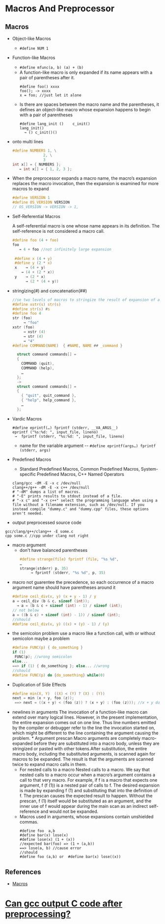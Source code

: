 # Macros And Preprocessor

## Macros
* Object-like Macros
  * `#define NUM 1`
* Function-like Macros
  * `#define mfunc(a, b) (a) + (b)`
  * A function-like macro is only expanded if its name appears with a pair of parentheses after it.
    ```
    #define foo() xxxx
    foo(); -> xxxx
    x = foo; //just let it alone
    ```
  * Is there are spaces between the macro name and the parentheses, it defines an object-like macro whose expansion happens to begin with a pair of parentheses
    ```
    #define lang_init ()    c_init()
    lang_init()
      → () c_init()()
    ```
* onto multi lines
  ```c
  #define NUMBERS 1, \
                2, \
                3
  int x[] = { NUMBERS };
     → int x[] = { 1, 2, 3 };
  ```
* When the preprocessor expands a macro name, the macro’s expansion replaces the macro invocation, then the expansion is examined for more macros to expand
  ```c++
  #define VERSION 1
  #define OS_VERSION VERSION
  // OS_VERSION -> VERSION -> 1, 
  ```
 * Self-Referential Macros
 
   A self-referential macro is one whose name appears in its definition. The self-reference is not considered a macro call. 
   ```c
   #define foo (4 + foo)
   foo
      → 4 + foo //not infinitely large expansion
 
    #define x (4 + y)
    #define y (2 * x) 
    x    → (4 + y)
       → (4 + (2 * x))
    y    → (2 * x)
         → (2 * (4 + y))
    ```
  * stringizing(#) and concatenation(##)
    ```c
    //se two levels of macros to stringize the result of expansion of a macro argument,
    #define xstr(s) str(s)
    #define str(s) #s
    #define foo 4
    str (foo)
         → "foo"
    xstr (foo)
         → xstr (4)
         → str (4)
         → "4"
    #define COMMAND(NAME)  { #NAME, NAME ## _command }

      struct command commands[] =
      {
        COMMAND (quit),
        COMMAND (help),
        …
      };
      ->
      struct command commands[] =
      {
        { "quit", quit_command },
        { "help", help_command },
        …
      };
     ```
  * Vardic Macros
    ```
    #define eprintf(…) fprintf (stderr, __VA_ARGS__)
    eprintf ("%s:%d: ", input_file, lineno)
     →  fprintf (stderr, "%s:%d: ", input_file, lineno)
    ```
    * name for the variable argument -- `#define eprintf(args…) fprintf (stderr, args)`
  * Predefined Macros
    * Standard Predefined Macros, Common Predefined Macros, System-specific Predefined Macros, C++ Named Operators
    ```
    clang/gcc -dM -E -x c /dev/null
    clang++/g++ -dM -E -x c++ /dev/null
    # "-dM" dumps a list of macros.
    # "-E" prints results to stdout instead of a file.
    # "-x c" and "-x c++" select the programming language when using a file without a filename extension, such as /dev/null. If you instead compile "dummy.c" and "dummy.cpp" files, these options aren't needed.
    ```
  * output preprocessed source code
  ```
  gcc/clang/g++/clang++ -E some.c
  cpp some.c //cpp under clang not right
  ```
  * macro argument
    * don't have balanced parentheses
      ```c
      #define strange(file) fprintf (file, "%s %d",
      …
      strange(stderr) p, 35)
           → fprintf (stderr, "%s %d", p, 35)
      ```
   * macro not guarentee the precedence, so each occurrence of a macro argument name should have parentheses around it
     ```c
     #define ceil_div(x, y) (x + y - 1) / y
     a = ceil_div (b & c, sizeof (int));
       → a = (b & c + sizeof (int) - 1) / sizeof (int);
     // not below
     a = ((b & c) + sizeof (int) - 1)) / sizeof (int);
     //should
     #define ceil_div(x, y) ((x) + (y) - 1) / (y)
     ```
   * the semicolon problem
     use a macro like a function call, with or without semicolon maybe a problem
     ```c
     #define FUNC(p) { do_something }
     if (1) 
      FUNC(p); //wrong semicolon 
     else...
     ==> if (1) { do_something }; else... //wrong
     //should
     #define FUNC(p) do {do_something} while(0)
     ```
   * Duplication of Side Effects
     ```c
     #define min(X, Y)  ((X) < (Y) ? (X) : (Y))
     next = min (x + y, foo (z));
      ==> next = ((x + y) < (foo (z)) ? (x + y) : (foo (z))); //x + y duplicated
     ```
   * newlines in arguments
     The invocation of a function-like macro can extend over many logical lines. However, in the present implementation, the entire expansion comes out on one line. Thus line numbers emitted by the compiler or debugger refer to the line the invocation started on, which might be different to the line containing the argument causing the problem.
    * Argument prescan
      Macro arguments are completely macro-expanded before they are substituted into a macro body, unless they are stringized or pasted with other tokens.After substitution, the entire macro body, including the substituted arguments, is scanned again for macros to be expanded. The result is that the arguments are scanned twice to expand macro calls in them.
      * For nested calls to a macro
        Nested calls to a macro.
We say that nested calls to a macro occur when a macro’s argument contains a call to that very macro. For example, if f is a macro that expects one argument, f (f (1)) is a nested pair of calls to f. The desired expansion is made by expanding f (1) and substituting that into the definition of f. The prescan causes the expected result to happen. Without the prescan, f (1) itself would be substituted as an argument, and the inner use of f would appear during the main scan as an indirect self-reference and would not be expanded.
      * Macros used in arguments, whose expansions contain unshielded commas.
        ```
        #define foo  a,b
        #define bar(x) lose(x)
        #define lose(x) (1 + (x))
        //expected bar(foo) => (1 + (a,b))
        ==> lose(a, b) //cause error
        //should
        #define foo (a,b) or  #define bar(x) lose((x))

        ```
## References
* [Macros](https://gcc.gnu.org/onlinedocs/cpp/Macros.html)
# [Can gcc output C code after preprocessing?](https://stackoverflow.com/questions/4900870/can-gcc-output-c-code-after-preprocessing)
